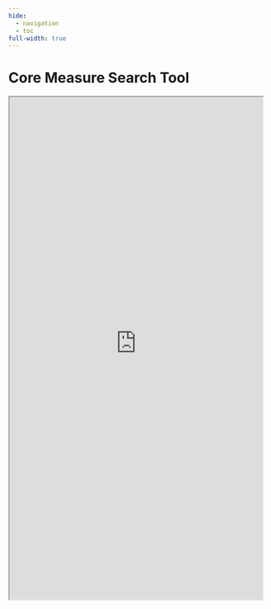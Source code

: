 ```yaml
---
hide:
  - navigation
  - toc
full-width: true
---
```


# Core Measure Search Tool


<iframe src="https://mbkranz-jcoin-core-measures-appmain-ah4ety.streamlit.app?embed=True" title="download-all" style="width:100%; height:1000px;overflow:auto"> </iframe>
</div>
